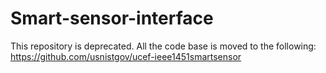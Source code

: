 # Smart-sensor-interface
This repository is deprecated. All the code base is moved to the following: https://github.com/usnistgov/ucef-ieee1451smartsensor
